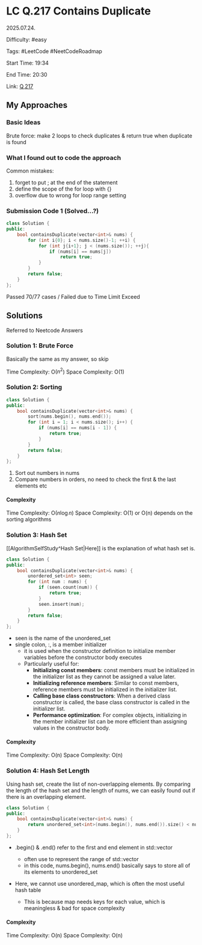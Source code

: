 # LC Q.217 Contains Duplicate

2025.07.24.

Difficulty: #easy

Tags: #LeetCode #NeetCodeRoadmap

Start Time: 19:34

End Time: 20:30

Link: [Q,217](https://leetcode.com/problems/contains-duplicate/description/)

## My Approaches

### Basic Ideas
Brute force: make 2 loops to check duplicates & return true when duplicate is found

### What I found out to code the approach
Common mistakes:
1. forget to put ; at the end of the statement
2. define the scope of the for loop with {}
3. overflow due to wrong for loop range setting

### Submission Code 1 (Solved...?)
~~~cpp
class Solution {
public:
    bool containsDuplicate(vector<int>& nums) {
        for (int i{0}; i < nums.size()-1; ++i) {
            for (int j{i+1}; j < (nums.size()); ++j){
                if (nums[i] == nums[j])
                    return true;
            }
        }
        return false;
    }
};
~~~

Passed 70/77 cases / Failed due to Time Limit Exceed

## Solutions
Referred to Neetcode Answers

### Solution 1: Brute Force
Basically the same as my answer, so skip

Time Complexity: O($n^2$)
Space Complexity: O(1)

### Solution 2: Sorting
~~~cpp
class Solution {
public:
    bool containsDuplicate(vector<int>& nums) {
        sort(nums.begin(), nums.end());
        for (int i = 1; i < nums.size(); i++) {
            if (nums[i] == nums[i - 1]) {
                return true;
            }
        }
        return false;
    }
};
~~~

1. Sort out numbers in nums
2. Compare numbers in orders, no need to check the first & the last elements etc

#### Complexity
Time Complexity: O($n\log n$)
Space Complexity: O(1) or O(n) depends on the sorting algorithms

### Solution 3: Hash Set
[[AlgorithmSelfStudy^Hash Set|Here]] is the explanation of what hash set is.

~~~cpp
class Solution {
public:
    bool containsDuplicate(vector<int>& nums) {
        unordered_set<int> seen;
        for (int num : nums) {
            if (seen.count(num)) {
                return true;
            }
            seen.insert(num);
        }
        return false;
    }
};
~~~

- seen is the name of the unordered_set
- single colon, :, is a member initializer
    - it is used when the constructor definition to initialize member variables before the constructor body executes
    - Particularly useful for:
        - **Initializing const members**: const members must be initialized in the initializer list as they cannot be assigned a value later.
        - **Initializing reference members**: Similar to const members, reference members must be initialized in the initializer list.
        - **Calling base class constructors**: When a derived class constructor is called, the base class constructor is called in the initializer list.
        - **Performance optimization**: For complex objects, initializing in the member initializer list can be more efficient than assigning values in the constructor body.

#### Complexity
Time Complexity: O(n)
Space Complexity: O(n)

### Solution 4: Hash Set Length
Using hash set, create the list of non-overlapping elements.
By comparing the length of the hash set and the length of nums, we can easily found out if there is an overlapping element.

~~~cpp
class Solution {
public:
    bool containsDuplicate(vector<int>& nums) {
        return unordered_set<int>(nums.begin(), nums.end()).size() < nums.size();
    }
};
~~~
- .begin() & .end() refer to the first and end element in std::vector
    - often use to represent the range of std::vector
    - in this code, nums.begin(), nums.end() basically says to store all of its elements to unordered_set

- Here, we cannot use unordered_map, which is often the most useful hash table
    - This is because map needs keys for each value, which is meaningless & bad for space complexity

#### Complexity
Time Complexity: O(n)
Space Complexity: O(n)
